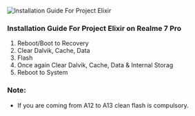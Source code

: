![Installation Guide For Project Elixir](https://i.imgur.com/3UmK6nS.png "Installation")

### Installation Guide For Project Elixir on Realme 7 Pro

1. Reboot/Boot to Recovery
2. Clear Dalvik, Cache, Data
3. Flash
4. Once again Clear Dalvik, Cache, Data & Internal Storag
5. Reboot to System

### Note: 
- If you are coming from A12 to A13 clean flash is compulsory.
